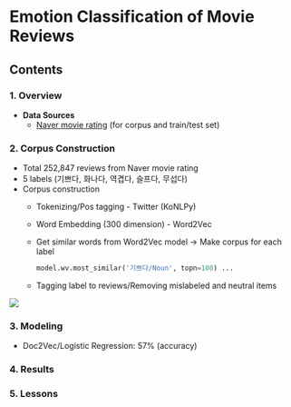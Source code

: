 # Emotion Classification of Movie Reviews 

## Contents

### 1. Overview

- **Data Sources**
  - [Naver movie rating](https://movie.naver.com/movie/point/af/list.nhn) (for corpus and train/test set)

### 2. Corpus Construction

- Total 252,847 reviews from Naver movie rating
- 5 labels (기쁘다, 화나다, 역겹다, 슬프다, 무섭다)
- Corpus construction
  - Tokenizing/Pos tagging -  Twitter (KoNLPy)

  - Word Embedding (300 dimension)  - Word2Vec

  - Get similar words from Word2Vec model → Make corpus for each label

    ```python
    model.wv.most_similar('기쁘다/Noun', topn=100) ...
    ```

  - Tagging label to reviews/Removing mislabeled and neutral items

<img src="https://i.imgur.com/sRYPYXz.jpg">

### 3. Modeling

- Doc2Vec/Logistic Regression: 57% (accuracy)

### 4. Results



### 5. Lessons











